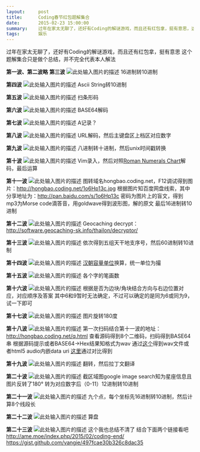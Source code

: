 ```yaml
---
layout:     post
title:      Coding春节红包题解集合
date:       2015-02-23 15:00:00
summary:    过年在家太无聊了，还好有Coding的解谜游戏，而且还有红包拿，挺有意思，这个题解集合只是做个总结，并不完全代表本人解法
tags:       娱乐
---
```


过年在家太无聊了，还好有Coding的解谜游戏，而且还有红包拿，挺有意思
这个题解集合只是做个总结，并不完全代表本人解法

**第一波、第二波略**
**第三波**
![此处输入图片的描述][1]
16进制转10进制

**第四波**
![此处输入图片的描述][2]
Ascii String转10进制

**第五波**
![此处输入图片的描述][3]
扫条形码

**第六波**
![此处输入图片的描述][4]
BASE64解码

**第七波**
![此处输入图片的描述][5]
A记录？

**第八波**
![此处输入图片的描述][6]
URL解码，然后主键盘区上档区对应数字

**第九波**
![此处输入图片的描述][7]
八进制转十进制，然后unix时间戳转换

**第十波**
![此处输入图片的描述][8]
Vim录入，然后对照[Roman Numerals Chart][9]解码，最后运算

**第十一波**
![此处输入图片的描述][10]
图转域名hongbao.coding.net，F12调试得到图片：http://hongbao.coding.net/1o6Hp13c.jpg
根据图片知百度网盘线索，其中分享地址为：http://pan.baidu.com/s/1o6Hp13c
密码为图片上的盲文，得到mp3为Morse code滴答音，用goldwave得到波形图，解的原文
最后16进制转10进制

**第十二波**
![此处输入图片的描述][11]
Geocaching decrypt：http://software.geocaching-sk.info/thailon/decryptor/

**第十三波**
![此处输入图片的描述][12]
依次得到五组天干地支序号，然后60进制转10进制

**第十四波**
![此处输入图片的描述][13]
[汉朝容量单位][14]换算，统一单位为撮

**第十五波**
![此处输入图片的描述][15]
各个字的笔画数

**第十六波**
![此处输入图片的描述][16]
根据是否为边块/角块结合方向与右边位置对应，对应顺序及答案
其中6和9暂时无法确定，不过可以确定的是同为6或同为9，试一下即可

**第十七波**
![此处输入图片的描述][17]
图片旋转180度

**第十八波**
![此处输入图片的描述][18]
第一次扫码结合第十一波的地址：http://hongbao.coding.net/q.html
查看源码得到8个二维码，扫码得到BASE64串
根据源码提示或者BASE64->Hex结果知格式为wav
通过[这个][19]得到wav文件或者html5 audio内嵌data uri
[这里][20]通过对比得到

**第十九波**
![此处输入图片的描述][21]
翻转，然后拉丁文翻译

**第二十波**
![此处输入图片的描述][22]
截区域图google image search知为星座信息且图片反转了180°
转为对应数字后（0-11）12进制转10进制

**第二十一波**
![此处输入图片的描述][23]
九个点，每个坐标先16进制转10进制，然后计算8个线段长

**第二十二波**
![此处输入图片的描述][24]
算盘

**第二十三波**
![此处输入图片的描述][25]
这个我也总结不清了
结合下面两个链接看吧
http://ame.moe/index.php/2015/02/coding-end/
https://gist.github.com/vangie/497fcae30b326c8dac35


  [1]: http://7vikpa.com1.z0.glb.clouddn.com/tpdcbuwstt9.png
  [2]: http://7vikpa.com1.z0.glb.clouddn.com/hj4s57mn29.png
  [3]: http://7vikpa.com1.z0.glb.clouddn.com/lxsmgrv0a4i.png
  [4]: http://7vikpa.com1.z0.glb.clouddn.com/dixy6fajor.png
  [5]: http://7vikpa.com1.z0.glb.clouddn.com/8592nkoi529.png
  [6]: http://7vikpa.com1.z0.glb.clouddn.com/t3g4a87u8fr.png
  [7]: http://7vikpa.com1.z0.glb.clouddn.com/tu6vrxdpldi.png
  [8]: http://7vikpa.com1.z0.glb.clouddn.com/sogdyvz33di.png
  [9]: http://literacy.kent.edu/Minigrants/Cinci/romanchart.htm
  [10]: http://7vikpa.com1.z0.glb.clouddn.com/gyptwigrpb9.png
  [11]: http://7vikpa.com1.z0.glb.clouddn.com/ometoyiizfr.png
  [12]: http://7vikpa.com1.z0.glb.clouddn.com/w9hfrw1att9.png
  [13]: http://7vikpa.com1.z0.glb.clouddn.com/8ipkq6nipb9.png
  [14]: http://zh.wikipedia.org/wiki/%E4%B8%AD%E5%9C%8B%E5%BA%A6%E9%87%8F%E8%A1%A1
  [15]: http://7vikpa.com1.z0.glb.clouddn.com/msim68estt9.png
  [16]: http://7vikpa.com1.z0.glb.clouddn.com/8brbrl766r.png
  [17]: http://7vikpa.com1.z0.glb.clouddn.com/8mydqcfecdi.png
  [18]: http://7vikpa.com1.z0.glb.clouddn.com/7xx0qeel8fr.png
  [19]: http://encoders-decoders.online-domain-tools.com/
  [20]: http://dialabc.com/sound/generate/index.html?pnum=1&auFormat=wavpcm8&toneLength=300&mtcontinue=Generate%20DTMF%20Tones
  [21]: http://7vikpa.com1.z0.glb.clouddn.com/eup36jemi.png
  [22]: http://7vikpa.com1.z0.glb.clouddn.com/7qn0w8f47vi.png
  [23]: http://7vikpa.com1.z0.glb.clouddn.com/gy6ab57b9.png
  [24]: http://7vikpa.com1.z0.glb.clouddn.com/9xlcaxg8pvi.png
  [25]: http://7vikpa.com1.z0.glb.clouddn.com/90pc88mpldi.png